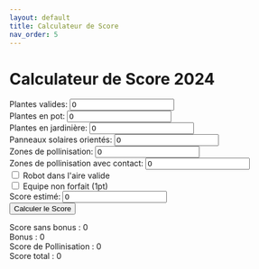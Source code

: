 ```yaml
---
layout: default
title: Calculateur de Score
nav_order: 5
---
```


# Calculateur de Score 2024

<div class="container mt-5">
    <form id="formScore">
        <div class="form-group">
            <label for="plantesValides">Plantes valides:</label>
            <input type="number" class="form-control" id="plantesValides" min="0" value="0">
        </div>
        <div class="form-group">
            <label for="plantesEnPot">Plantes en pot:</label>
            <input type="number" class="form-control" id="plantesEnPot" min="0" value="0">
        </div>
        <div class="form-group">
            <label for="plantesEnJardiniere">Plantes en jardinière:</label>
            <input type="number" class="form-control" id="plantesEnJardiniere" min="0" value="0">
        </div>
        <div class="form-group">
            <label for="panneauxSolaires">Panneaux solaires orientés:</label>
            <input type="number" class="form-control" id="panneauxSolaires" min="0" value="0">
        </div>
        <div class="form-group">
            <label for="zonesPollinisation">Zones de pollinisation:</label>
            <input type="number" class="form-control" id="zonesPollinisation" min="0" value="0">
        </div>
        <div class="form-group">
            <label for="zonesPollinisationAvecContact">Zones de pollinisation avec contact:</label>
            <input type="number" class="form-control" id="zonesPollinisationAvecContact" min="0" value="0">
        </div>
        <div class="form-group form-check">
            <input type="checkbox" class="form-check-input" id="robotDansAireValide">
            <label class="form-check-label" for="robotDansAireValide">Robot dans l'aire valide</label>
        </div>
        <div class="form-group form-check">
            <input type="checkbox" class="form-check-input" id="equipeNonForfait">
            <label class="form-check-label" for="equipeNonForfait">Equipe non forfait (1pt)</label>
        </div>
        <div class="form-group">
            <label for="scoreEstime">Score estimé:</label>
            <input type="number" class="form-control" id="scoreEstime" min="0" value="0">
        </div>
        <button type="button" class="btn btn-primary mt-4" onclick="calculerEtAfficherScore()">Calculer le Score</button>
    </form>
    <div id="scoreSansBonus" class="mt-3">Score sans bonus : 0</div>
    <div id="bonus" class="mt-3">Bonus : 0</div>
    <div id="scorePollinisation" class="mt-3">Score de Pollinisation : 0</div>
    <div id="scoreTotal" class="mt-3">Score total : 0</div>
</div>


<script src="calculateur-score-2024.js"></script>